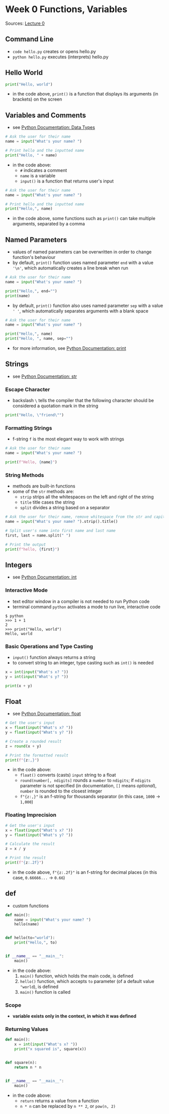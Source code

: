 # Week 0 Functions, Variables

Sources: [Lecture 0](https://cs50.harvard.edu/python/2022/notes/0/)

## Command Line

- `code hello.py` creates or opens hello.py
- `python hello.py` executes (interprets) hello.py

## Hello World

```python
print("Hello, world")
```

- in the code above, `print()` is a function that displays its arguments (in brackets) on the screen

## Variables and Comments

- see [Python Documentation: Data Types](https://docs.python.org/3/library/datatypes.html)

```python
# Ask the user for their name
name = input("What's your name? ")

# Print hello and the inputted name
print("Hello, " + name)
```

- in the code above:
	- `#` indicates a comment
	- `name` is a variable
	- `input()` is a function that returns user's input

```python
# Ask the user for their name
name = input("What's your name? ")

# Print hello and the inputted name
print("Hello,", name)
```

- in the code above, some functions such as `print()` can take multiple arguments, separated by a comma

## Named Parameters

- values of named parameters can be overwritten in order to change function's behaviour
- by default, `print()` function uses named parameter `end` with a value `'\n'`, which automatically creates a line break when run

```python
# Ask the user for their name
name = input("What's your name? ")

print("Hello,", end="")
print(name)
```

- by default, `print()` function also uses named parameter `sep` with a value `' '`, which automatically separates arguments with a blank space

```python
# Ask the user for their name
name = input("What's your name? ")

print("Hello,", name)
print("Hello, ", name, sep="")
```

- for more information, see [Python Documentation: print](https://docs.python.org/3/library/functions.html#print)

## Strings

- see [Python Documentation: str](https://docs.python.org/3/library/stdtypes.html#str)

### Escape Character

- backslash `\` tells the compiler that the following character should be considered a quotation mark in the string

```python
print("Hello, \"friend\"")
```

### Formatting Strings

- f-string `f` is the most elegant way to work with strings

```python
# Ask the user for their name
name = input("What's your name? ")

print(f"Hello, {name}")
```

### String Methods

- methods are built-in functions
- some of the `str` methods are:
	- `strip` strips all the whitespaces on the left and right of the string
	- `title` title cases the string
	- `split` divides a string based on a separator

```python
# Ask the user for their name, remove whitespace from the str and capitalize the first letter of each word
name = input("What's your name? ").strip().title()

# Split user's name into first name and last name
first, last = name.split(" ")

# Print the output
print(f"hello, {first}")
```

## Integers

- see [Python Documentation: int](https://docs.python.org/3/library/functions.html?highlight=float#int)

### Interactive Mode

- text editor window in a compiler is not needed to run Python code
- terminal command `python` activates a mode to run live, interactive code

```
$ python
>>> 1 + 1
2
>>> print("Hello, world")
Hello, world
```

### Basic Operations and Type Casting

- `input()` function always returns a string
- to convert string to an integer, type casting such as `int()` is needed

```python
x = int(input("What's x? "))
y = int(input("What's y? "))

print(x + y)
```

## Float

- see [Python Documentation: float](https://docs.python.org/3/library/functions.html?highlight=float#float)

```python
# Get the user's input
x = float(input("What's x? "))
y = float(input("What's y? "))

# Create a rounded result
z = round(x + y)

# Print the formatted result
print(f"{z:,}")
```

- in the code above:
	- `float()` converts (casts) `input` string to a float
	- `round(number[, ndigits]` rounds a `number` to `ndigits`; if `ndigits` parameter is not specified (in documentation, `[]` means *optional*), `number` is rounded to the closest integer
	- `f"{z:,}"` is an f-string for thousands separator (in this case, `1000` -> `1,000`)

### Floating Imprecision

```python
# Get the user's input
x = float(input("What's x? "))
y = float(input("What's y? "))

# Calculate the result
z = x / y

# Print the result
print(f"{z:.2f}")
```

- in the code above, `f"{z:.2f}"` is an f-string for decimal places (in this case, `0.66666...` -> `0.66`)

## def

- custom functions

```python
def main():
	name = input("What's your name? ")
	hello(name)


def hello(to="world"):
	print("Hello,", to)


if __name__ == "__main__":
	main()
```

- in the code above:
	1. `main()` function, which holds the main code, is defined
	2. `hello()` function, which accepts `to` parameter (of a default value `"world`), is defined
	3. `main()` function is called

### Scope

- **variable exists only in the context, in which it was defined**

### Returning Values

```python
def main():
	x = int(input("What's x? "))
	print("x squared is", square(x))


def square(n):
	return n * n


if __name__ == "__main__":
	main()
```

- in the code above:
	- `return` returns a value from a function
	- `n * n` can be replaced by `n ** 2`, or `pow(n, 2)`
	